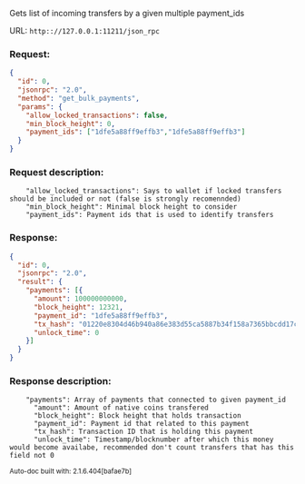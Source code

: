 Gets list of incoming transfers by a given multiple payment_ids

URL: ```http:://127.0.0.1:11211/json_rpc```
### Request: 
```json
{
  "id": 0,
  "jsonrpc": "2.0",
  "method": "get_bulk_payments",
  "params": {
    "allow_locked_transactions": false,
    "min_block_height": 0,
    "payment_ids": ["1dfe5a88ff9effb3","1dfe5a88ff9effb3"]
  }
}
```
### Request description: 
```
    "allow_locked_transactions": Says to wallet if locked transfers should be included or not (false is strongly recomennded)
    "min_block_height": Minimal block height to consider
    "payment_ids": Payment ids that is used to identify transfers

```
### Response: 
```json
{
  "id": 0,
  "jsonrpc": "2.0",
  "result": {
    "payments": [{
      "amount": 100000000000,
      "block_height": 12321,
      "payment_id": "1dfe5a88ff9effb3",
      "tx_hash": "01220e8304d46b940a86e383d55ca5887b34f158a7365bbcdd17c5a305814a93",
      "unlock_time": 0
    }]
  }
}
```
### Response description: 
```
    "payments": Array of payments that connected to given payment_id
      "amount": Amount of native coins transfered
      "block_height": Block height that holds transaction
      "payment_id": Payment id that related to this payment
      "tx_hash": Transaction ID that is holding this payment
      "unlock_time": Timestamp/blocknumber after which this money would become availabe, recommended don't count transfers that has this field not 0

```
<sub>Auto-doc built with: 2.1.6.404[bafae7b]</sub>